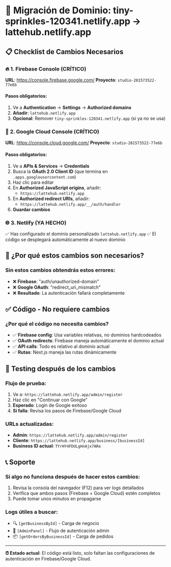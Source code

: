 # 🔄 Migración de Dominio: tiny-sprinkles-120341.netlify.app → lattehub.netlify.app

## 📋 **Checklist de Cambios Necesarios**

### 🔥 **1. Firebase Console (CRÍTICO)**
**URL**: https://console.firebase.google.com/
**Proyecto**: `studio-281573522-77e6b`

#### Pasos obligatorios:
1. Ve a **Authentication** → **Settings** → **Authorized domains**
2. **Añadir**: `lattehub.netlify.app`
3. **Opcional**: Remover `tiny-sprinkles-120341.netlify.app` (si ya no se usa)

### 🔐 **2. Google Cloud Console (CRÍTICO)**
**URL**: https://console.cloud.google.com/
**Proyecto**: `studio-281573522-77e6b`

#### Pasos obligatorios:
1. Ve a **APIs & Services** → **Credentials**
2. Busca la **OAuth 2.0 Client ID** (que termina en `.apps.googleusercontent.com`)
3. Haz clic para editar
4. En **Authorized JavaScript origins**, añadir:
   - `https://lattehub.netlify.app`
5. En **Authorized redirect URIs**, añadir:
   - `https://lattehub.netlify.app/__/auth/handler`
6. **Guardar cambios**

### 🌐 **3. Netlify (YA HECHO)**
✅ Has configurado el dominio personalizado `lattehub.netlify.app`
✅ El código se desplegará automáticamente al nuevo dominio

## 🚨 **¿Por qué estos cambios son necesarios?**

### Sin estos cambios obtendrás estos errores:
- ❌ **Firebase**: "auth/unauthorized-domain"
- ❌ **Google OAuth**: "redirect_uri_mismatch"
- ❌ **Resultado**: La autenticación fallará completamente

## ✅ **Código - No requiere cambios**

### ¿Por qué el código no necesita cambios?
- ✅ **Firebase config**: Usa variables relativas, no dominios hardcodeados
- ✅ **OAuth redirects**: Firebase maneja automáticamente el dominio actual
- ✅ **API calls**: Todo es relativo al dominio actual
- ✅ **Rutas**: Next.js maneja las rutas dinámicamente

## 🧪 **Testing después de los cambios**

### Flujo de prueba:
1. Ve a: `https://lattehub.netlify.app/admin/register`
2. Haz clic en "Continuar con Google"
3. **Esperado**: Login de Google exitoso
4. **Si falla**: Revisa los pasos de Firebase/Google Cloud

### URLs actualizadas:
- **Admin**: `https://lattehub.netlify.app/admin/register`
- **Cliente**: `https://lattehub.netlify.app/business/[businessId]`
- **Business ID actual**: `TYrHY4FDULgHnAjx7ARe`

## 📞 **Soporte**

### Si algo no funciona después de hacer estos cambios:
1. Revisa la consola del navegador (F12) para ver logs detallados
2. Verifica que ambos pasos (Firebase + Google Cloud) estén completos
3. Puede tomar unos minutos en propagarse

### Logs útiles a buscar:
- 🔍 `[getBusinessById]` - Carga de negocio
- 👤 `[AdminPanel]` - Flujo de autenticación admin
- 📦 `[getOrdersByBusinessId]` - Carga de pedidos

---

**⏰ Estado actual**: El código está listo, solo faltan las configuraciones de autenticación en Firebase/Google Cloud.